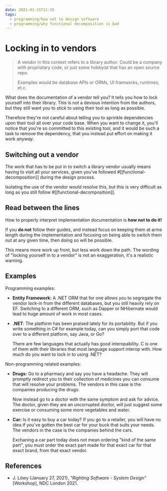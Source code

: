 ```yaml
---
date: 2021-01-31T11:35
tags: 
  - programming/how not to design software
  - programming/why functional decomposition is bad
---
```


# Locking in to vendors

> A vendor in this context refers to a library author. Could be a company with
> propriatary code, or just some hobbyist that has an open source repo.
>
> Examples would be database APIs or ORMs, UI framworks, runtimes, et.c.

What does the documentation of a vendor tell you? It tells you how to lock
yourself into their library. This is not a devious intention from the authors,
but they still want you to stick to using their tool as long as possible.

Therefore they're not careful about telling you to sprinkle dependencies upon
their tool all over your code base. When you want to change it, you'll notice
that you're so committed to this existing tool, and it would be such a task to
remove the dependency, that you instead put effort on making it work *anyway*.

## Switching out a vendor

The work that has to be put in to switch a library vendor usually means having
to visit all your services, given you've followed #[[functional-decomposition]]
during the design process.

Isolating the use of the vendor would resolve this, but this is very difficult
as long as you still follow #[[functional-decomposition]].

## Read between the lines

How to properly interpret implementation documentation is **how not to do it!**

If you **do not** follow their guides, and instead focus on keeping them at arms
length during the implementation and focusing on being able to switch them out
at any given time, then doing so will be possible.

This means more work up front, but less work down the path. The wording of
"locking yourself in to a vendor" is not an exaggeration, it's a realistic
warning.

## Examples

Programming examples:

- **Entity Framework:** A .NET ORM that for one allows you to segregate the
  vendor lock-in from the different databases, but you still heavily rely on EF.
  Switching to a different ORM, such as Dapper or NHibernate would lead to huge
  amount of work in most cases.
  
- **.NET**: The platform has been praised lately for its portability. But if you
  write something in C\# for example today, can you simply port that code over to
  a different platform, say Java, or Go?

  There are few languages that actually has good interopability. C is one of them
  with their libraries that most language support interop with. How much do you
  want to lock in to using .NET?

Non-programming related examples:

- **Drugs:** Go to a pharmacy and say you have a headache. They will promptly
  redirect you to their collection of medicines you can consume that will resolve
  your problems. The vendors in this case is the companies producing the drugs.

  Now instead go to a doctor with the same symptom and ask for advice. The
  doctor, given they are an uncorrupted doctor, will just suggest some exercise
  or consuming some more vegetables and water.

- **Car:** Is it easy to buy a car today? If you go to a retailer, you will have
  no idea if you've gotten the best car for your buck that suits your needs. The
  vendors in the case is the companies behind the cars.
  
  Exchaning a car part today does not mean ordering "kind of the same part",
  you must order the exact part made for that exact car for that exact brand,
  from that exact vendor.

## References

- J. Löwy (January 27, 2021), *"Righting Software - System Design"* [Workshop],
  NDC London 2021.

